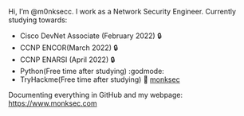 Hi, I’m @m0nksecc. I work as a Network Security Engineer. 
Currently studying towards:
* Cisco DevNet Associate (February 2022) :lock:
* CCNP ENCOR(March 2022) :lock:
* CCNP ENARSI (April 2022) :lock:
* Python(Free time after studying) :godmode:
* TryHackme(Free time after studying) :kimono: [monksec](https://tryhackme.com/p/monksec)

Documenting everything in GitHub and my webpage: https://www.monksec.com
